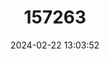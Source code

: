 ---
title: "157263"
category: "Pseudopus apodus"
draft: false
date: 2024-02-22 13:03:52
languages:
  English: ["European Glass Lizard"]
  Russian: ["Glukhar", "Sheltopusik"]
  Azerbaijani: ["Koramal"]
  Armenian: ["Lordy"]
  Turkish: ["Oluklu Kertenkele"]
  German: ["Panzerschleiche", "Seitenfalter"]
  French: ["Pseudopode de Pallas", "Serpent-Lezard Sans Patters"]
  Greek, Modern (1453-): ["Τυφλίτης"]
  Macedonian: ["Змијогуштер"]
---